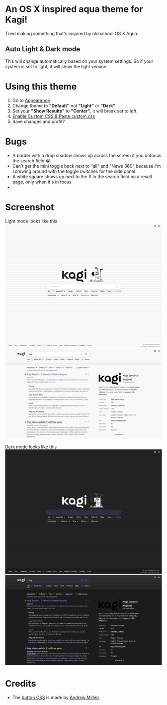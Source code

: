 # An OS X inspired aqua theme for Kagi!
Tried making something that's inspired by old school OS X Aqua.

## Auto Light & Dark mode
This will change automatically based on your system settings. So if your system is set to light, it will show the light version.

# Using this theme
1. Go to [Appearance](https://kagi.com/settings/appearance)
2. Change theme to **"Default"** not **"Light"** or **"Dark"**
3. Set your **"Show Results"** to **"Center"**, it will break set to left.
3. [Enable Custom CSS & Paste custom.css](https://kagi.com/settings/custom_css)
4. Save changes and profit?

# Bugs
- A border with a drop shadow shows up across the screen if you unfocus the search field 😭
- Can't get the mini toggle back next to "all" and "News 360" because I'm screwing around with the toggle switches for the side panel
- A white square shows up next to the X in the search field on a result page, only when it's in focus
- 

# Screenshot
Light mode looks like this
![light](images/light.png)
![light-result](images/light-result.png)

Dark mode looks like this
![dark](images/dark.png)
![dark-result](images/dark-result.png)

# Credits
- The [button CSS](https://codepen.io/andrewmillen/pen/RwqBMrO) is made by [Andrew Millen](https://codepen.io/andrewmillen/)